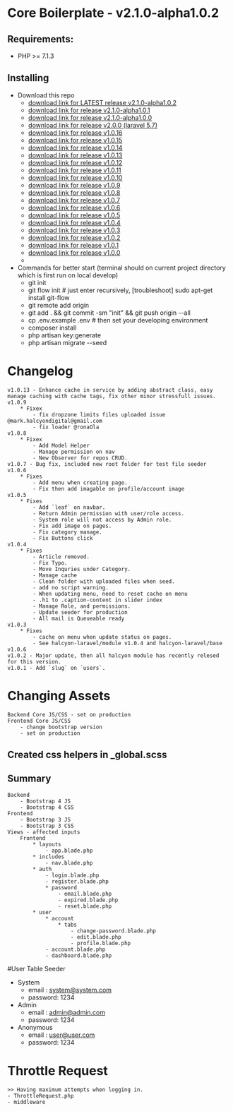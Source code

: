 # Core Boilerplate - v2.1.0-alpha1.0.2

## Requirements:
- PHP >= 7.1.3

## Installing

* Download this repo
	* [download link for LATEST release v2.1.0-alpha1.0.2](https://bitbucket.org/halcyonlaravel/core-boilerplate/get/v2.1.0-alpha1.0.2.zip)
	* [download link for release v2.1.0-alpha1.0.1](https://bitbucket.org/halcyonlaravel/core-boilerplate/get/v2.1.0-alpha1.0.1.zip)
	* [download link for release v2.1.0-alpha1.0.0](https://bitbucket.org/halcyonlaravel/core-boilerplate/get/v2.1.0-alpha1.0.0.zip)
	* [download link for release v2.0.0 (laravel 5.7)](https://bitbucket.org/halcyonlaravel/core-boilerplate/get/v2.0.0.zip)
	* [download link for release v1.0.16](https://bitbucket.org/halcyonlaravel/core-boilerplate/get/v1.0.16.zip)
	* [download link for release v1.0.15](https://bitbucket.org/halcyonlaravel/core-boilerplate/get/v1.0.15.zip)
	* [download link for release v1.0.14](https://bitbucket.org/halcyonlaravel/core-boilerplate/get/v1.0.14.zip)
	* [download link for release v1.0.13](https://bitbucket.org/halcyonlaravel/core-boilerplate/get/v1.0.13.zip)
	* [download link for release v1.0.12](https://bitbucket.org/halcyonlaravel/core-boilerplate/get/v1.0.12.zip)
	* [download link for release v1.0.11](https://bitbucket.org/halcyonlaravel/core-boilerplate/get/v1.0.11.zip)
	* [download link for release v1.0.10](https://bitbucket.org/halcyonlaravel/core-boilerplate/get/v1.0.10.zip)
	* [download link for release v1.0.9](https://bitbucket.org/halcyonlaravel/core-boilerplate/get/v1.0.9.zip)
	* [download link for release v1.0.8](https://bitbucket.org/halcyonlaravel/core-boilerplate/get/v1.0.8.zip)
	* [download link for release v1.0.7](https://bitbucket.org/halcyonlaravel/core-boilerplate/get/v1.0.7.zip)
	* [download link for release v1.0.6](https://bitbucket.org/halcyonlaravel/core-boilerplate/get/v1.0.6.zip)
	* [download link for release v1.0.5](https://bitbucket.org/halcyonlaravel/core-boilerplate/get/v1.0.5.zip)
	* [download link for release v1.0.4](https://bitbucket.org/halcyonlaravel/core-boilerplate/get/v1.0.4.zip)
	* [download link for release v1.0.3](https://bitbucket.org/halcyonlaravel/core-boilerplate/get/v1.0.3.zip)
	* [download link for release v1.0.2](https://bitbucket.org/halcyonlaravel/core-boilerplate/get/v1.0.2.zip)
	* [download link for release v1.0.1](https://bitbucket.org/halcyonlaravel/core-boilerplate/get/v1.0.1.zip)
	* [download link for release v1.0.0](https://bitbucket.org/halcyonlaravel/core-boilerplate/get/v1.0.0.zip)
	* 
* Commands for better start (terminal should on current project directory which is first run on local develop)
	* git init
	* git flow init # just enter recursively, [troubleshoot] sudo apt-get install git-flow
	* git remote add origin <remote-url>
	* git add . && git commit -sm "init" && git push origin --all
	* cp .env.example .env # then set your developing environment
	* composer install
	* php artisan key:generate
	* php artisan migrate --seed

# Changelog
	v1.0.13 - Enhance cache in service by adding abstract class, easy manage caching with cache tags, fix other minor stressfull issues.
	v1.0.9
		* Fixex
			- fix dropzone limits files uploaded issue @mark.halcyondigital@gmail.com
			- fix loader @ronaOla
	v1.0.8 
		* Fixex
			- Add Model Helper
			- Manage permission on nav
			- New Observer for repos CRUD.
	v1.0.7 - Bug fix, included new root folder for test file seeder
	v1.0.6
		* Fixes
			- Add menu when creating page.
			- Fix then add imagable on profile/account image
	v1.0.5 
		* Fixes
	 		- Add `leaf` on navbar.
	 		- Return Admin permission with user/role access.
	 		- System role will not access by Admin role.
	 		- Fix add image on pages.
	 		- Fix category manage.
	 		- Fix Buttons click
	v1.0.4 
		* Fixes
	 		- Article removed.
	 		- Fix Typo.
	 		- Move Inquries under Category.
	 		- Manage cache
	 		- Clean folder with uploaded files when seed.
	 		- add no script warning.
	 		- When updating menu, need to reset cache on menu
	 		- .h1 to .caption-content in slider index
	 		- Manage Role, and permissions.
	 		- Update seeder for production
	 		- All mail is Queueable ready
	v1.0.3 
		* Fixes
	 		- cache on menu when update status on pages.
			- See halcyon-laravel/module v1.0.4 and halcyon-laravel/base v1.0.6
	v1.0.2 - Major update, then all halcyon module has recently relesed for this version.
	v1.0.1 - Add `slug` on `users`.

# Changing Assets
	Backend Core JS/CSS - set on production
	Frontend Core JS/CSS 
		- change bootstrap version
		- set on production
## Created css helpers in _global.scss
## Summary
	Backend
		- Bootstrap 4 JS
		- Bootstrap 4 CSS
	Frontend
		- Bootstrap 3 JS
		- Bootstrap 3 CSS
	Views - affected inputs
		Frontend
			* layouts
				- app.blade.php
			* includes
			 	- nav.blade.php
			* auth
				- login.blade.php
				- register.blade.php
				* password
					- email.blade.php
					- expired.blade.php
					- reset.blade.php
			* user 
				* account 
					* tabs
						- change-password.blade.php
						- edit.blade.php
						- profile.blade.php
				- account.blade.php
				- dashboard.blade.php
#User Table Seeder
 - System
 	- email : system@system.com
 	- password: 1234
 - Admin
 	- email : admin@admin.com
 	- password: 1234
 - Anonymous
 	- email : user@user.com
 	- password: 1234

# Throttle Request 
	>> Having maximum attempts when logging in.
	- ThrottleRequest.php
	- middleware